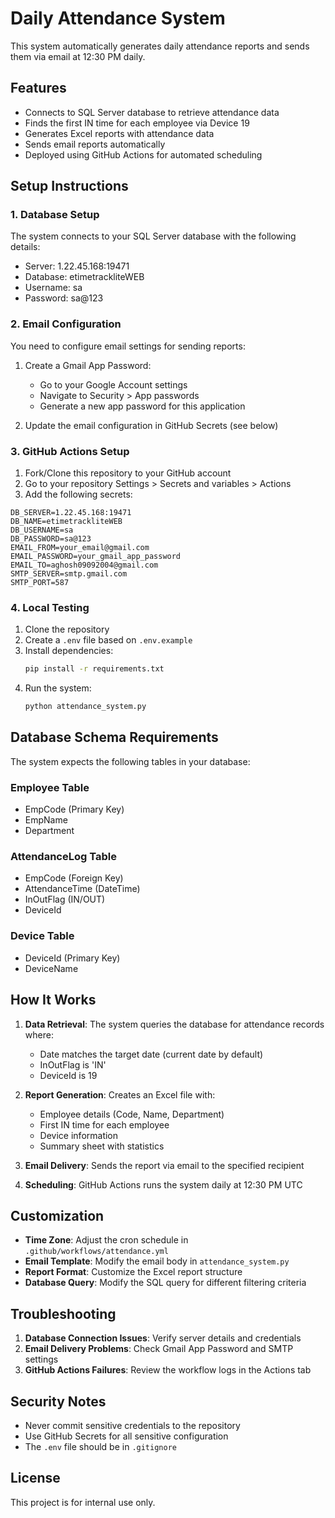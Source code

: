 # Daily Attendance System

This system automatically generates daily attendance reports and sends them via email at 12:30 PM daily.

## Features

- Connects to SQL Server database to retrieve attendance data
- Finds the first IN time for each employee via Device 19
- Generates Excel reports with attendance data
- Sends email reports automatically
- Deployed using GitHub Actions for automated scheduling

## Setup Instructions

### 1. Database Setup
The system connects to your SQL Server database with the following details:
- Server: 1.22.45.168:19471
- Database: etimetrackliteWEB
- Username: sa
- Password: sa@123

### 2. Email Configuration
You need to configure email settings for sending reports:

1. Create a Gmail App Password:
   - Go to your Google Account settings
   - Navigate to Security > App passwords
   - Generate a new app password for this application

2. Update the email configuration in GitHub Secrets (see below)

### 3. GitHub Actions Setup

1. Fork/Clone this repository to your GitHub account
2. Go to your repository Settings > Secrets and variables > Actions
3. Add the following secrets:

```
DB_SERVER=1.22.45.168:19471
DB_NAME=etimetrackliteWEB
DB_USERNAME=sa
DB_PASSWORD=sa@123
EMAIL_FROM=your_email@gmail.com
EMAIL_PASSWORD=your_gmail_app_password
EMAIL_TO=aghosh09092004@gmail.com
SMTP_SERVER=smtp.gmail.com
SMTP_PORT=587
```

### 4. Local Testing

1. Clone the repository
2. Create a `.env` file based on `.env.example`
3. Install dependencies:
   ```bash
   pip install -r requirements.txt
   ```
4. Run the system:
   ```bash
   python attendance_system.py
   ```

## Database Schema Requirements

The system expects the following tables in your database:

### Employee Table
- EmpCode (Primary Key)
- EmpName
- Department

### AttendanceLog Table
- EmpCode (Foreign Key)
- AttendanceTime (DateTime)
- InOutFlag (IN/OUT)
- DeviceId

### Device Table
- DeviceId (Primary Key)
- DeviceName

## How It Works

1. **Data Retrieval**: The system queries the database for attendance records where:
   - Date matches the target date (current date by default)
   - InOutFlag is 'IN'
   - DeviceId is 19

2. **Report Generation**: Creates an Excel file with:
   - Employee details (Code, Name, Department)
   - First IN time for each employee
   - Device information
   - Summary sheet with statistics

3. **Email Delivery**: Sends the report via email to the specified recipient

4. **Scheduling**: GitHub Actions runs the system daily at 12:30 PM UTC

## Customization

- **Time Zone**: Adjust the cron schedule in `.github/workflows/attendance.yml`
- **Email Template**: Modify the email body in `attendance_system.py`
- **Report Format**: Customize the Excel report structure
- **Database Query**: Modify the SQL query for different filtering criteria

## Troubleshooting

1. **Database Connection Issues**: Verify server details and credentials
2. **Email Delivery Problems**: Check Gmail App Password and SMTP settings
3. **GitHub Actions Failures**: Review the workflow logs in the Actions tab

## Security Notes

- Never commit sensitive credentials to the repository
- Use GitHub Secrets for all sensitive configuration
- The `.env` file should be in `.gitignore`

## License

This project is for internal use only.
